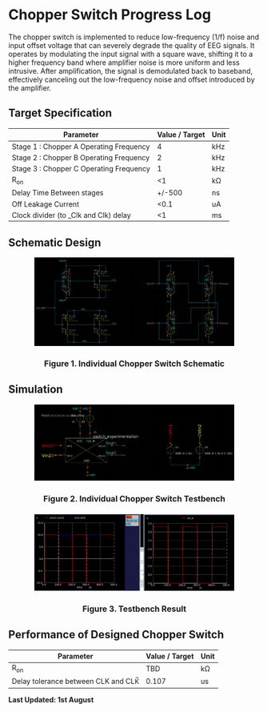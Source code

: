# Chopper Switch Progress Log

The chopper switch is implemented to reduce low-frequency (1/f) noise and input offset voltage that can severely degrade the quality of EEG signals. It operates by modulating the input signal with a square wave, shifting it to a higher frequency band where amplifier noise is more uniform and less intrusive. After amplification, the signal is demodulated back to baseband, effectively canceling out the low-frequency noise and offset introduced by the amplifier. 

## Target Specification

<div align="center">

| **Parameter**                        | **Value / Target** | **Unit** |
|-------------------------------------|--------------------|----------|
| Stage 1 : Chopper A Operating Frequency       | 4              | kHz       |
| Stage 2 : Chopper B Operating Frequency       | 2            | kHz       |
| Stage 3 : Chopper C Operating Frequency       | 1               | kHz       |
| R<sub>on</sub>                                 | <1                | kΩ       |
| Delay Time Between stages | +/-500              | ns       |
| Off Leakage Current | <0.1 | uA
| Clock divider (to _Clk and Clk) delay | <1 | ms

</div>

## Schematic Design

<p align="center">
  <img src="../../images/SwitchSchem.jpg" alt="SwitchSchem" width="400"/>
</p>
<h4 align="center" style="font-size:16px;">Figure 1. Individual Chopper Switch Schematic</h4>

## Simulation

<p align="center">
  <img src="../../images/SwitchFull.jpg" alt="SwitchFull" width="400"/>
</p>
<h4 align="center" style="font-size:16px;">Figure 2. Individual Chopper Switch Testbench</h4>

<p align="center">
  <img src="../../images/SwitchTb.jpg" alt="SwitchTb" width="400"/>
</p>
<h4 align="center" style="font-size:16px;">Figure 3. Testbench Result</h4>

## Performance of Designed Chopper Switch 

<div align="center">

| **Parameter**                        | **Value / Target** | **Unit** |
|-------------------------------------|--------------------|----------|
| R<sub>on</sub>                                 | TBD                | kΩ       |
| Delay tolerance between CLK and CLK̅ | 0.107              | us       |

</div>

**Last Updated: 1st August**
